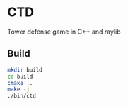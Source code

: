 # CTD
Tower defense game in C++ and raylib

## Build
```bash
mkdir build
cd build
cmake ..
make -j
./bin/ctd
```
